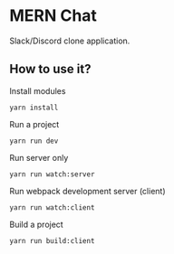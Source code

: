 # MERN Chat
Slack/Discord clone application.

## How to use it?
Install modules
```
yarn install
```

Run a project
```
yarn run dev
```

Run server only
```
yarn run watch:server
```

Run webpack development server (client)
```
yarn run watch:client
```

Build a project
```
yarn run build:client
```
